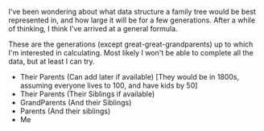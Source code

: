 I've been wondering about what data structure a family tree would be best represented in, and how large it will be for a few generations. After a while of thinking, I think I've arrived at a general formula.


These are the generations (except great-great-grandparents) up to which I'm interested in calculating. Most likely I won't be able to complete all the data, but at least I can try.

- Their Parents (Can add later if available) [They would be in 1800s, assuming everyone lives to 100, and have kids by 50]
- Their Parents (Their Siblings if available)
- GrandParents (And their Siblings)
- Parents (And their siblings)
- Me